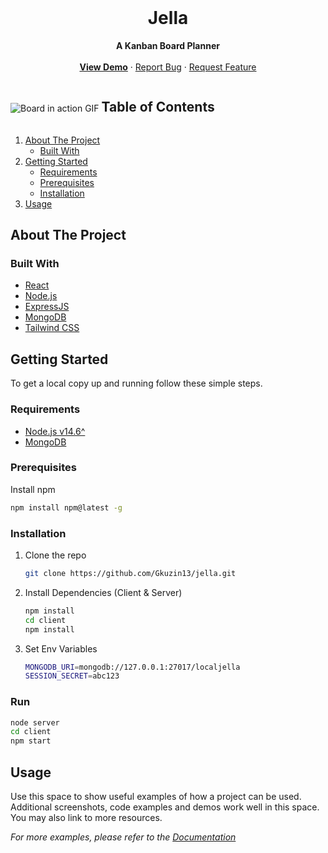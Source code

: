 <br />
<p align="center">
  <h1 align="center">Jella</h1>
  <p align="center">
    <strong>A Kanban Board Planner</strong>
      <br />
      <br />
    <a href="https://jella-app.herokuapp.com/"><strong>View Demo</strong></a>
    ·
    <a href="https://github.com/Gkuzin13/jella/issues">Report Bug</a>
    ·
    <a href="https://github.com/Gkuzin13/jella/issues">Request Feature</a>
  </p>
</p>

<img src="../assets/jella-main.gif" alt="Board in action GIF">

<h2 style="display: inline-block">Table of Contents</h2>
<ol>
  <li>
    <a href="#about-the-project">About The Project</a>
    <ul>
      <li><a href="#built-with">Built With</a></li>
    </ul>
  </li>
  <li>
    <a href="#getting-started">Getting Started</a>
    <ul>
      <li><a href="#requirements">Requirements</a></li>
      <li><a href="#prerequisites">Prerequisites</a></li>
      <li><a href="#installation">Installation</a></li>
    </ul>
  </li>
  <li><a href="#usage">Usage</a></li>
</ol>

## About The Project

### Built With

- [React](https://reactjs.org/)
- [Node.js](https://nodejs.dev/)
- [ExpressJS](https://expressjs.com/)
- [MongoDB](https://www.mongodb.com/)
- [Tailwind CSS](https://tailwindcss.com/)

<!-- GETTING STARTED -->

## Getting Started

To get a local copy up and running follow these simple steps.

### Requirements

- [Node.js v14.6^](https://nodejs.dev/download)
- [MongoDB](https://docs.mongodb.com/manual/installation/)

### Prerequisites

Install npm

```sh
npm install npm@latest -g
```

### Installation

1. Clone the repo
   ```sh
   git clone https://github.com/Gkuzin13/jella.git
   ```
2. Install Dependencies (Client & Server)
   ```sh
   npm install
   cd client
   npm install
   ```
3. Set Env Variables
   ```sh
   MONGODB_URI=mongodb://127.0.0.1:27017/localjella
   SESSION_SECRET=abc123
   ```

### Run

```sh
node server
cd client
npm start
```

<!-- USAGE EXAMPLES -->

## Usage

Use this space to show useful examples of how a project can be used. Additional screenshots, code examples and demos work well in this space. You may also link to more resources.

_For more examples, please refer to the [Documentation](https://example.com)_
